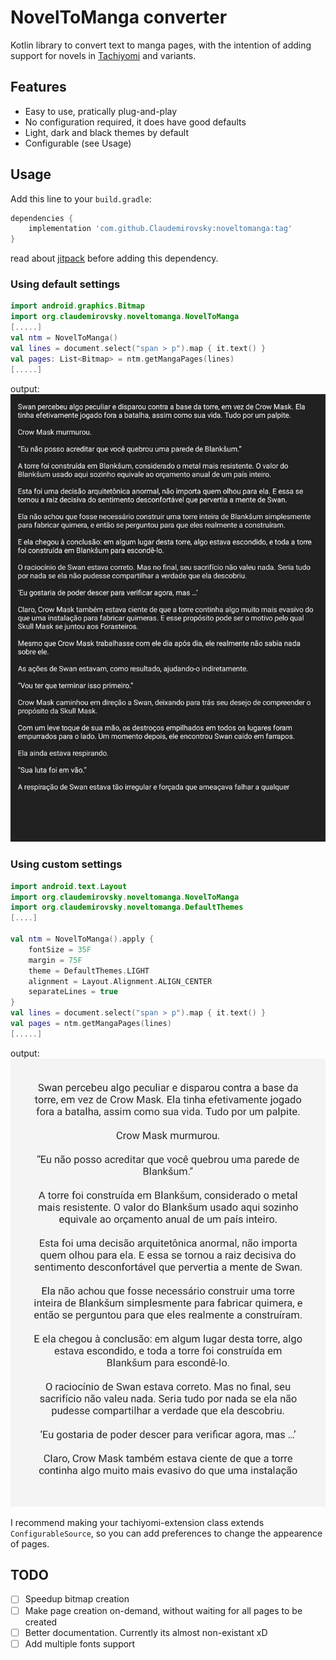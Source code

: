 # NovelToManga converter
Kotlin library to convert text to manga pages, with the intention of adding support for novels in [Tachiyomi](https://github.com/tachiyomiorg/tachiyomi) and variants.
## Features
 - Easy to use, pratically plug-and-play
 - No configuration required, it does have good defaults
 - Light, dark and black themes by default
 - Configurable (see Usage)

## Usage
Add this line to your `build.gradle`:
```groovy
dependencies {
    implementation 'com.github.Claudemirovsky:noveltomanga:tag'
}
```
read about [jitpack](https://jitpack.io) before adding this dependency.
### Using default settings
```kotlin
import android.graphics.Bitmap
import org.claudemirovsky.noveltomanga.NovelToManga
[.....]
val ntm = NovelToManga()
val lines = document.select("span > p").map { it.text() }
val pages: List<Bitmap> = ntm.getMangaPages(lines)
[.....]
```
output:
![default settings](.github/readme-images/page_default.jpg)
### Using custom settings
```kotlin
import android.text.Layout
import org.claudemirovsky.noveltomanga.NovelToManga
import org.claudemirovsky.noveltomanga.DefaultThemes
[....]

val ntm = NovelToManga().apply {
    fontSize = 35F
    margin = 75F
    theme = DefaultThemes.LIGHT
    alignment = Layout.Alignment.ALIGN_CENTER
    separateLines = true
}
val lines = document.select("span > p").map { it.text() }
val pages = ntm.getMangaPages(lines)
[.....]
```
output:
![custom settings](.github/readme-images/page_custom.jpg)

I recommend making your tachiyomi-extension class extends `ConfigurableSource`, so you can add preferences to change the appearence of pages.

## TODO
- [ ] Speedup bitmap creation
- [ ] Make page creation on-demand, without waiting for all pages to be created
- [ ] Better documentation. Currently its almost non-existant xD
- [ ] Add multiple fonts support
